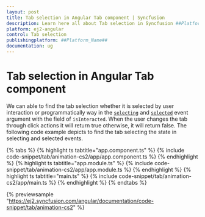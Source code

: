 ```yaml
---
layout: post
title: Tab selection in Angular Tab component | Syncfusion
description: Learn here all about Tab selection in Syncfusion ##Platform_Name## Tab component of Syncfusion Essential JS 2 and more.
platform: ej2-angular
control: Tab selection 
publishingplatform: ##Platform_Name##
documentation: ug
---
```


# Tab selection in Angular Tab component

We can able to find the tab selection whether it is selected by user interaction or programmatically way in the [`selecting`](https://ej2.syncfusion.com/angular/documentation/api/tab#selecting) and [`selected`](https://ej2.syncfusion.com/angular/documentation/api/tab#selected) event argument with the field of `isInteracted`. When the user changes the tab through click actions it will return true otherwise, it will return false. The following code example depicts to find the tab selecting the state in selecting and selected events.

{% tabs %}
{% highlight ts tabtitle="app.component.ts" %}
{% include code-snippet/tab/animation-cs2/app/app.component.ts %}
{% endhighlight %}
{% highlight ts tabtitle="app.module.ts" %}
{% include code-snippet/tab/animation-cs2/app/app.module.ts %}
{% endhighlight %}
{% highlight ts tabtitle="main.ts" %}
{% include code-snippet/tab/animation-cs2/app/main.ts %}
{% endhighlight %}
{% endtabs %}
  
{% previewsample "https://ej2.syncfusion.com/angular/documentation/code-snippet/tab/animation-cs2" %}
